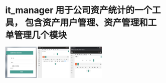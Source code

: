 # it_manager 用于公司资产统计的一个工具， 包含资产用户管理、资产管理和工单管理几个模块

<img src="https://github.com/lvs071103/it_manager/blob/master/images/1616566391155.jpg" width="100" height="100">
<img src="https://github.com/lvs071103/it_manager/blob/master/images/1616566538398.jpg" width="100" height="100">
<img src="https://github.com/lvs071103/it_manager/blob/master/images/1616566572284.jpg" width="100" height="100">
